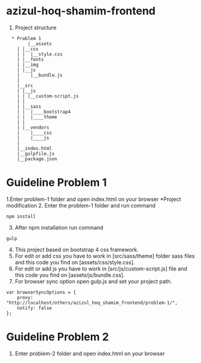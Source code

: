 # azizul-hoq-shamim-frontend

1. Project structure
```
  * Problem 1
        |__assets
	| |__css
	| |  |__style.css
	| |__fonts
	| |__img
	| |__js
	|    |__bundle.js
	|
	|__src
	| |__js
	| | |__custom-script.js
	| |
	| |__sass
	| |  |____bootstrap4
	| |  |____theme
	| |  
	| |__vendors
	|    |____css
	|    |____js
	|
	|__index.html
	|__gulpfile.js
	|__package.json
```
# Guideline Problem 1
1.Enter problem-1 folder and open index.html on your browser
*Project modification
2. Enter the problem-1 folder and run command
```
npm install
```
3. After npm installation run command
```
gulp
```
4. This project based on bootstrap 4 css framework.
5. For edit or add css you have to work in [src/sass/theme] folder sass files and this code you find on [assets/css/style.css].
6. For edit or add js you have to work in [src/js/custom-script.js] file and this code you find on [assets/js/bundle.css].
7. For browser sync option open gulp.js and set your project path.
```
var browserSyncOptions = {
    proxy: "http://localhost/others/azizul_hoq_shamim_frontend/problem-1/",
    notify: false
};
```
# Guideline Problem 2
1. Enter problem-2 folder and open index.html on your browser
